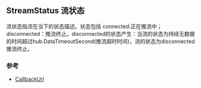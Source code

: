 ## StreamStatus 流状态
流状态指流在当下的状态描述。状态包括 connected:正在推流中；disconnected：推流终止。disconnected的状态产生：当流的状态为持续无数据的时间超过hub.DataTimeoutSecond(推流超时时间)，流的状态为disconnected推流终止。

### 参考
* [CallbackUrl](callbackurl.md)
